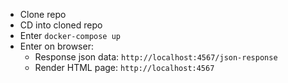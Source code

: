 * Clone repo
* CD into cloned repo
* Enter `docker-compose up`
* Enter on browser:
   * Response json data: `http://localhost:4567/json-response`
   * Render HTML page: `http://localhost:4567`